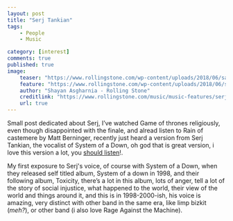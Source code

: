 ```yaml
---
layout: post
title: "Serj Tankian"
tags: 
    - People
    - Music

category: [interest]
comments: true
published: true
image:
    teaser: "https://www.rollingstone.com/wp-content/uploads/2018/06/sa_shayanasgharnia_serjtankian_4-a106f55f-6c69-4ad2-b4ad-b8a9b513d5f6.jpg?resize=1800,1200&w=1200"
    feature: "https://www.rollingstone.com/wp-content/uploads/2018/06/sa_shayanasgharnia_serjtankian_4-a106f55f-6c69-4ad2-b4ad-b8a9b513d5f6.jpg?resize=1800,1200&w=1200"
    author: "Shayan Asgharnia - Rolling Stone"
    creditlink: "https://www.rollingstone.com/music/music-features/serj-tankian-talks-new-film-scores-chris-cornell-whats-next-for-system-of-a-down-203478/"
    url: true
---
```


Small post dedicated about Serj, I’ve watched Game of thrones religiously, even though disappointed with the finale, and alread listen to Rain of castemere by Matt Berninger, recently just heard a version from Serj Tankian, the vocalist of System of a Down, oh god that is great version, i love this version a lot, you [should listen](https://www.youtube.com/watch?v=tlkgbwmN9mQ)!.

My first exposure to Serj's voice, of course with System of a Down, when they released self titled album, System of a down in 1998, and their following album, Toxicity, there’s a lot in this album, lots of anger, tell a lot of the story of social injustice, what happened to the world, their view of the world and things around it, and this is in 1998-2000-ish, his voice is amazing, very distinct with other band in the same era, like limp bizkit (_meh?_), or other band (i also love Rage Against the Machine).
